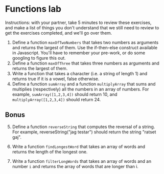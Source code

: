 # Functions lab

Instructions: with your partner, take 5 minutes to review these exercises, and make a list of things you don't understand that we still need to review to get the exercises completed, and we'll go over them.

1. Define a function `maxOfTwoNumbers` that takes two numbers as arguments and returns the largest of them. Use the if-then-else construct available in Javascript. You'll have to remember your pre-work, or do some googling to figure this out.
2. Define a function `maxOfThree` that takes three numbers as arguments and returns the largest of them.
3. Write a function that takes a character (i.e. a string of length 1) and returns true if it is a vowel, false otherwise.
4. Define a function `sumArray` and a function `multiplyArray` that sums and multiplies (respectively) all the numbers in an array of numbers. For example, `sumArray([1,2,3,4])` should return 10, and `multiplyArray([1,2,3,4])` should return 24.

## Bonus

5. Define a function `reverseString` that computes the reversal of a string. For example, reverseString("jag testar") should return the string "ratset gaj".


6. Write a function `findLongestWord` that takes an array of words and returns the length of the longest one.


7. Write a function `filterLongWords` that takes an array of words and an number `i` and returns the array of words that are longer than i.


